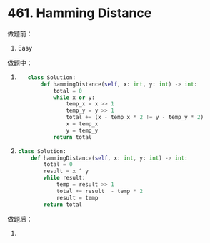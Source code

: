 # 461. Hamming Distance

做题前：

1. Easy

做题中：

1. ```python
      class Solution:
          def hammingDistance(self, x: int, y: int) -> int:
              total = 0
              while x or y:
                  temp_x = x >> 1
                  temp_y = y >> 1
                  total += (x - temp_x * 2 != y - temp_y * 2)
                  x = temp_x
                  y = temp_y
              return total
      ```

2. ```python
   class Solution:
       def hammingDistance(self, x: int, y: int) -> int:
           total = 0
           result = x ^ y
           while result:
               temp = result >> 1
               total += result  - temp * 2
               result = temp
           return total
   ```

做题后：

1.  

